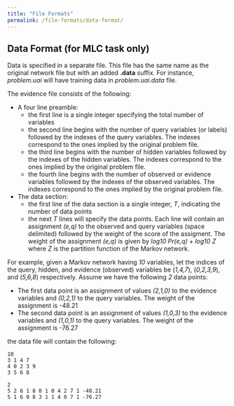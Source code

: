 ```yaml
---
title: "File Formats"
permalink: /file-formats/data-format/
---
```


## Data Format (for MLC task only)
Data is specified in a separate file. This file has the same name as the original network file but with an added **.data** suffix. 
For instance, _problem.uai_ will have training data in _problem.uai.data_ file.

The evidence file consists of the following:
* A four line preamble:
    * the first line is a single integer specifying the total number of variables
    * the second line begins with the number of query variables (or labels) followed by the indexes of the query variables. The indexes correspond to the ones implied by the original problem file.
    * the third line begins with the number of hidden variables followed by the indexes of the hidden variables. The indexes correspond to the ones implied by the original problem file.
    * the fourth line begins with the number of observed or evidence variables followed by the indexes of the observed variables. The indexes correspond to the ones implied by the original problem file.
* The data section:
    * the first line of the data section is a single integer, _T_, indicating the number of data points
    * the next _T_ lines will specify the data points. Each line will contain an assignment _(e,q)_ to the observed and query variables (space delimited) followed by the weight of the score of the assigment. The weight of the assignment _(e,q)_ is given by _log10 Pr(e,q) + log10 Z_ where _Z_ is the partition function of the Markov network. 

For example, given a Markov network having _10_ variables, let the indices of the query, hidden, and evidence (observed) variables be (_1,4,7_), (_0,2,3,9_), and (_5,6,8_) respectively. Assume we have the following _2_ data points:

* The first data point is an assignment of values _(2,1,0)_ to the evidence variables and _(0,2,1)_ to the query variables. The weight of the assignment is -48.21
* The second data point is an assignment of values _(1,0,3)_ to the evidence variables and _(1,0,1)_ to the query variables. The weight of the assignment is -76.27

the data file will contain the following:

```
10
3 1 4 7
4 0 2 3 9
3 5 6 8

2
5 2 6 1 8 0 1 0 4 2 7 1 -48.21
5 1 6 0 8 3 1 1 4 0 7 1 -76.27
```
